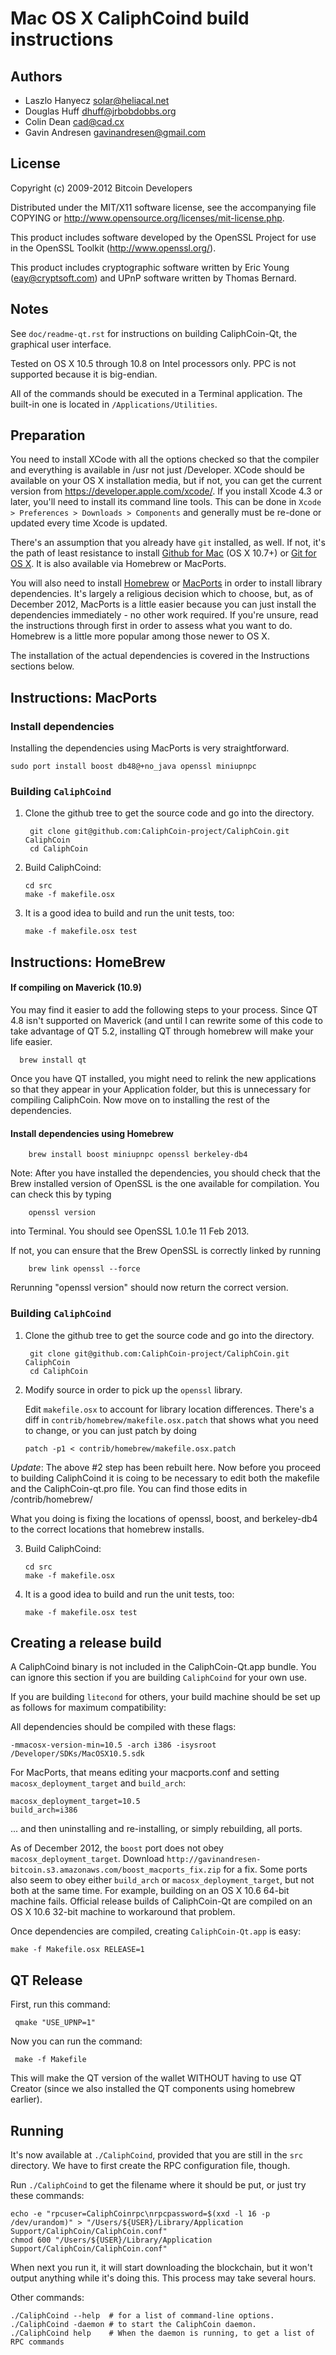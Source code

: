 Mac OS X CaliphCoind build instructions
====================================

Authors
-------

* Laszlo Hanyecz <solar@heliacal.net>
* Douglas Huff <dhuff@jrbobdobbs.org>
* Colin Dean <cad@cad.cx>
* Gavin Andresen <gavinandresen@gmail.com>

License
-------

Copyright (c) 2009-2012 Bitcoin Developers

Distributed under the MIT/X11 software license, see the accompanying
file COPYING or http://www.opensource.org/licenses/mit-license.php.

This product includes software developed by the OpenSSL Project for use in
the OpenSSL Toolkit (http://www.openssl.org/).

This product includes cryptographic software written by
Eric Young (eay@cryptsoft.com) and UPnP software written by Thomas Bernard.

Notes
-----

See `doc/readme-qt.rst` for instructions on building CaliphCoin-Qt, the
graphical user interface.

Tested on OS X 10.5 through 10.8 on Intel processors only. PPC is not
supported because it is big-endian.

All of the commands should be executed in a Terminal application. The
built-in one is located in `/Applications/Utilities`.

Preparation
-----------

You need to install XCode with all the options checked so that the compiler
and everything is available in /usr not just /Developer. XCode should be
available on your OS X installation media, but if not, you can get the
current version from https://developer.apple.com/xcode/. If you install
Xcode 4.3 or later, you'll need to install its command line tools. This can
be done in `Xcode > Preferences > Downloads > Components` and generally must
be re-done or updated every time Xcode is updated.

There's an assumption that you already have `git` installed, as well. If
not, it's the path of least resistance to install [Github for Mac](https://mac.github.com/)
(OS X 10.7+) or
[Git for OS X](https://code.google.com/p/git-osx-installer/). It is also
available via Homebrew or MacPorts.

You will also need to install [Homebrew](http://mxcl.github.io/homebrew/)
or [MacPorts](https://www.macports.org/) in order to install library
dependencies. It's largely a religious decision which to choose, but, as of
December 2012, MacPorts is a little easier because you can just install the
dependencies immediately - no other work required. If you're unsure, read
the instructions through first in order to assess what you want to do.
Homebrew is a little more popular among those newer to OS X.

The installation of the actual dependencies is covered in the Instructions
sections below.

Instructions: MacPorts
----------------------

### Install dependencies

Installing the dependencies using MacPorts is very straightforward.

    sudo port install boost db48@+no_java openssl miniupnpc

### Building `CaliphCoind`

1. Clone the github tree to get the source code and go into the directory.

        git clone git@github.com:CaliphCoin-project/CaliphCoin.git CaliphCoin
        cd CaliphCoin

2.  Build CaliphCoind:

        cd src
        make -f makefile.osx

3.  It is a good idea to build and run the unit tests, too:

        make -f makefile.osx test

Instructions: HomeBrew
----------------------

#### If compiling on Maverick (10.9) 

You may find it easier to add the following steps to your process.  Since QT 4.8 isn't supported on Maverick (and until I can rewrite some of this code to take advantage of QT 5.2, installing QT through homebrew will make your life easier.

      brew install qt
      
Once you have QT installed, you might need to relink the new applications so that they appear in your Application folder, but this is unnecessary for compiling CaliphCoin.  Now move on to installing the rest of the dependencies.

#### Install dependencies using Homebrew

        brew install boost miniupnpc openssl berkeley-db4

Note: After you have installed the dependencies, you should check that the Brew installed version of OpenSSL is the one available for compilation. You can check this by typing

        openssl version

into Terminal. You should see OpenSSL 1.0.1e 11 Feb 2013.

If not, you can ensure that the Brew OpenSSL is correctly linked by running

        brew link openssl --force

Rerunning "openssl version" should now return the correct version.

### Building `CaliphCoind`

1. Clone the github tree to get the source code and go into the directory.

        git clone git@github.com:CaliphCoin-project/CaliphCoin.git CaliphCoin
        cd CaliphCoin

2.  Modify source in order to pick up the `openssl` library.

    Edit `makefile.osx` to account for library location differences. There's a
    diff in `contrib/homebrew/makefile.osx.patch` that shows what you need to
    change, or you can just patch by doing

        patch -p1 < contrib/homebrew/makefile.osx.patch

*Update*: The above #2 step has been rebuilt here. Now before you proceed to building CaliphCoind it is coing to be necessary to edit both the makefile and the CaliphCoin-qt.pro file.  You can find those edits in /contrib/homebrew/

What you doing is fixing the locations of openssl, boost, and berkeley-db4 to the correct locations that homebrew installs.

3.  Build CaliphCoind:

        cd src
        make -f makefile.osx

4.  It is a good idea to build and run the unit tests, too:

        make -f makefile.osx test

Creating a release build
------------------------

A CaliphCoind binary is not included in the CaliphCoin-Qt.app bundle. You can ignore
this section if you are building `CaliphCoind` for your own use.

If you are building `litecond` for others, your build machine should be set up
as follows for maximum compatibility:

All dependencies should be compiled with these flags:

    -mmacosx-version-min=10.5 -arch i386 -isysroot /Developer/SDKs/MacOSX10.5.sdk

For MacPorts, that means editing your macports.conf and setting
`macosx_deployment_target` and `build_arch`:

    macosx_deployment_target=10.5
    build_arch=i386

... and then uninstalling and re-installing, or simply rebuilding, all ports.

As of December 2012, the `boost` port does not obey `macosx_deployment_target`.
Download `http://gavinandresen-bitcoin.s3.amazonaws.com/boost_macports_fix.zip`
for a fix. Some ports also seem to obey either `build_arch` or
`macosx_deployment_target`, but not both at the same time. For example, building
on an OS X 10.6 64-bit machine fails. Official release builds of CaliphCoin-Qt are
compiled on an OS X 10.6 32-bit machine to workaround that problem.

Once dependencies are compiled, creating `CaliphCoin-Qt.app` is easy:

    make -f Makefile.osx RELEASE=1

QT Release
----------

First, run this command:

     qmake "USE_UPNP=1"

Now you can run the command:

     make -f Makefile
     
This will make the QT version of the wallet WITHOUT having to use QT Creator (since we also installed the QT components using homebrew earlier).

Running
-------

It's now available at `./CaliphCoind`, provided that you are still in the `src`
directory. We have to first create the RPC configuration file, though.

Run `./CaliphCoind` to get the filename where it should be put, or just try these
commands:

    echo -e "rpcuser=CaliphCoinrpc\nrpcpassword=$(xxd -l 16 -p /dev/urandom)" > "/Users/${USER}/Library/Application Support/CaliphCoin/CaliphCoin.conf"
    chmod 600 "/Users/${USER}/Library/Application Support/CaliphCoin/CaliphCoin.conf"

When next you run it, it will start downloading the blockchain, but it won't
output anything while it's doing this. This process may take several hours.

Other commands:

    ./CaliphCoind --help  # for a list of command-line options.
    ./CaliphCoind -daemon # to start the CaliphCoin daemon.
    ./CaliphCoind help    # When the daemon is running, to get a list of RPC commands
